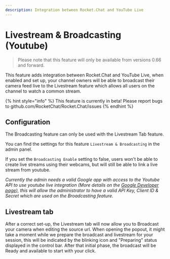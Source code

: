 ```yaml
---
description: Integration between Rocket.Chat and YouTube Live
---
```


# Livestream & Broadcasting (Youtube)

> Please note that this feature will only be available from versions 0.66 and forward.

This feature adds integration between Rocket.Chat and YouTube Live, when enabled and set up, your channel owners will be able to broadcast their camera feed live to the Livestream feature which allows all users on the channel to watch a common stream.

{% hint style="info" %}
This feature is currently in beta! Please report bugs to github.com/RocketChat/Rocket.Chat/issues
{% endhint %}

## Configuration

The Broadcasting feature can only be used with the Livestream Tab feature.

You can find the settings for this feature `Livestream & Broadcasting` in the admin panel.

If you set the `Broadcasting Enable` setting to false, users won't be able to create live streams using their webcams, but will still be able to link a live stream from youtube.

_Currently the admin needs a valid Google app with access to the Youtube API to use youtube live integration (More details on the_ [_Google Developer page_](https://developers.google.com/youtube/v3/)_), this will allow the administrator to have a valid API Key, Client ID & Secret which are used on the Broadcasting feature._

## Livestream tab

After a correct set-up, the Livestream tab will now allow you to Broadcast your camera when editing the source url. When opening the popout, it might take a moment while we prepare the broadcast and livestream for your session, this will be indicated by the blinking icon and "Preparing" status displayed in the control bar. After that initial phase, the broadcast will be Ready and available to start with your click.
